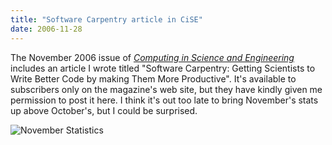 ```yaml
---
title: "Software Carpentry article in CiSE"
date: 2006-11-28
---
```

The November 2006 issue of <a href="http://cise.aip.org/"><em>Computing in Science and Engineering</em></a> includes an article I wrote titled "Software Carpentry: Getting Scientists to Write Better Code by making Them More Productive".  It's available to subscribers only on the magazine's web site, but they have kindly given me permission to post it here. I think it's out too late to bring November's stats up above October's, but I could be surprised.

<img alt="November Statistics" src="@root/files/2006/11/november.png" class="centered">
